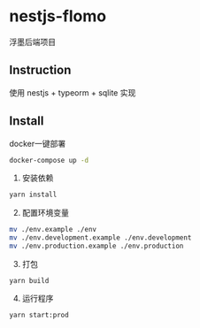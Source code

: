 # nestjs-flomo
浮墨后端项目
## Instruction
使用 nestjs + typeorm + sqlite 实现

## Install
docker一键部署
```bash
docker-compose up -d
```
1. 安装依赖
```bash
yarn install
```
2. 配置环境变量
```bash
mv ./env.example ./env
mv ./env.development.example ./env.development
mv ./env.production.example ./env.production
```
3. 打包
```
yarn build
```
4. 运行程序
```bash
yarn start:prod
```
